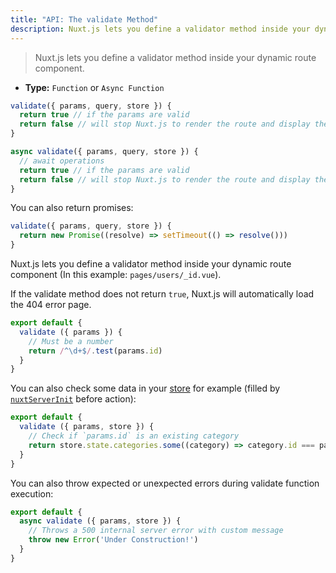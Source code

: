 ```yaml
---
title: "API: The validate Method"
description: Nuxt.js lets you define a validator method inside your dynamic route component.
---
```


> Nuxt.js lets you define a validator method inside your dynamic route component.

- **Type:** `Function` or `Async Function`

```js
validate({ params, query, store }) {
  return true // if the params are valid
  return false // will stop Nuxt.js to render the route and display the error page
}
```

```js
async validate({ params, query, store }) {
  // await operations
  return true // if the params are valid
  return false // will stop Nuxt.js to render the route and display the error page
}
```

You can also return promises:

```js
validate({ params, query, store }) {
  return new Promise((resolve) => setTimeout(() => resolve()))
}
```

Nuxt.js lets you define a validator method inside your dynamic route component (In this example: `pages/users/_id.vue`).

If the validate method does not return `true`, Nuxt.js will automatically load the 404 error page.

```js
export default {
  validate ({ params }) {
    // Must be a number
    return /^\d+$/.test(params.id)
  }
}
```

You can also check some data in your [store](/guide/vuex-store) for example (filled by [`nuxtServerInit`](/guide/vuex-store#the-nuxtserverinit-action) before action):

```js
export default {
  validate ({ params, store }) {
    // Check if `params.id` is an existing category
    return store.state.categories.some((category) => category.id === params.id)
  }
}
```

You can also throw expected or unexpected errors during validate function execution:

```js
export default {
  async validate ({ params, store }) {
    // Throws a 500 internal server error with custom message
    throw new Error('Under Construction!')
  }
}
```
